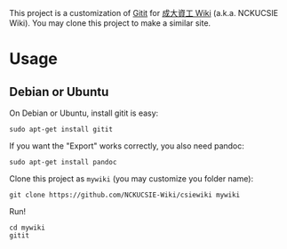 This project is a customization of [Gitit][] for [成大資工 Wiki][] (a.k.a. NCKUCSIE Wiki).
You may clone this project to make a similar site.

[Gitit]: https://github.com/jgm/gitit
[成大資工 Wiki]: http://wiki.csie.ncku.edu.tw/

# Usage

## Debian or Ubuntu

On Debian or Ubuntu, install gitit is easy:

	sudo apt-get install gitit

If you want the "Export" works correctly, you also need pandoc:

	sudo apt-get install pandoc

Clone this project as `mywiki` (you may customize you folder name):

	git clone https://github.com/NCKUCSIE-Wiki/csiewiki mywiki

Run!

	cd mywiki
	gitit

